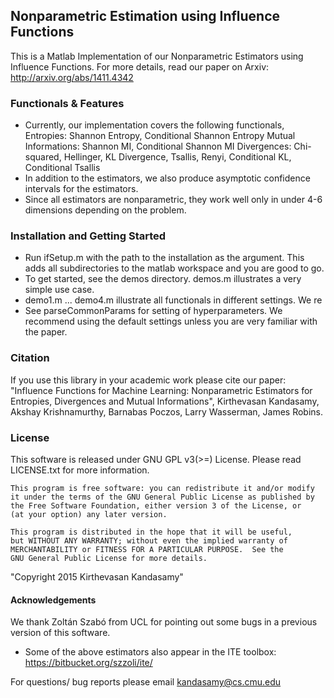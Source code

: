 ## Nonparametric Estimation using Influence Functions
This is a Matlab Implementation of our Nonparametric Estimators using Influence
Functions. For more details, read our paper on Arxiv:
http://arxiv.org/abs/1411.4342

### Functionals \& Features
- Currently, our implementation covers the following functionals,
    Entropies: Shannon Entropy, Conditional Shannon Entropy
    Mutual Informations: Shannon MI, Conditional Shannon MI
    Divergences: Chi-squared, Hellinger, KL Divergence, Tsallis, Renyi, 
      Conditional KL, Conditional Tsallis
- In addition to the estimators, we also produce asymptotic confidence intervals
  for the estimators.
- Since all estimators are nonparametric, they work well only in under 4-6 
  dimensions depending on the problem.

### Installation and Getting Started
- Run ifSetup.m with the path to the installation as the argument. This adds all
  subdirectories to the matlab workspace and you are good to go.
- To get started, see the demos directory. demos.m illustrates a very simple use
  case.
- demo1.m ... demo4.m illustrate all functionals in different settings. We re
- See parseCommonParams for setting of hyperparameters. We recommend using the
  default settings unless you are very familiar with the paper.

### Citation
If you use this library in your academic work please cite our paper: "Influence
Functions for Machine Learning: Nonparametric Estimators for Entropies,
Divergences and Mutual Informations", Kirthevasan Kandasamy, Akshay
Krishnamurthy, Barnabas Poczos, Larry Wasserman, James Robins.

### License
This software is released under GNU GPL v3(>=) License. Please read LICENSE.txt for
more information.

    This program is free software: you can redistribute it and/or modify
    it under the terms of the GNU General Public License as published by
    the Free Software Foundation, either version 3 of the License, or
    (at your option) any later version.

    This program is distributed in the hope that it will be useful,
    but WITHOUT ANY WARRANTY; without even the implied warranty of
    MERCHANTABILITY or FITNESS FOR A PARTICULAR PURPOSE.  See the
    GNU General Public License for more details.

"Copyright 2015 Kirthevasan Kandasamy"


#### Acknowledgements
We thank Zoltán Szabó from UCL for pointing out some bugs in a previous version of
this software.
* Some of the above estimators also appear in the ITE toolbox: 
https://bitbucket.org/szzoli/ite/



For questions/ bug reports please email kandasamy@cs.cmu.edu


